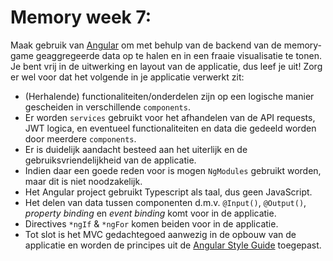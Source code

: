 # Memory week 7: 

Maak gebruik van [Angular](https://angular.io) om met behulp van de backend van de memory-game geaggregeerde data op te halen en in een fraaie visualisatie te tonen. Je bent vrij in de uitwerking en layout van de applicatie, dus leef je uit! Zorg er wel voor dat het volgende in je applicatie verwerkt zit:

- (Herhalende) functionaliteiten/onderdelen zijn op een logische manier gescheiden in verschillende `components`.
- Er worden `services` gebruikt voor het afhandelen van de API requests, JWT logica, en eventueel functionaliteiten en data die gedeeld worden door meerdere `components`.
- Er is duidelijk aandacht besteed aan het uiterlijk en de gebruiksvriendelijkheid van de applicatie.
- Indien daar een goede reden voor is mogen `NgModules` gebruikt worden, maar dit is niet noodzakelijk.
- Het Angular project gebruikt Typescript als taal, dus geen JavaScript.
- Het delen van data tussen componenten d.m.v. `@Input()`, `@Output()`, *property binding* en *event binding* komt voor in de applicatie.
- Directives `*ngIf` & `*ngFor` komen beiden voor in de applicatie.
- Tot slot is het MVC gedachtegoed aanwezig in de opbouw van de applicatie en worden de principes uit de [Angular Style Guide](https://angular.io/guide/styleguide) toegepast.

